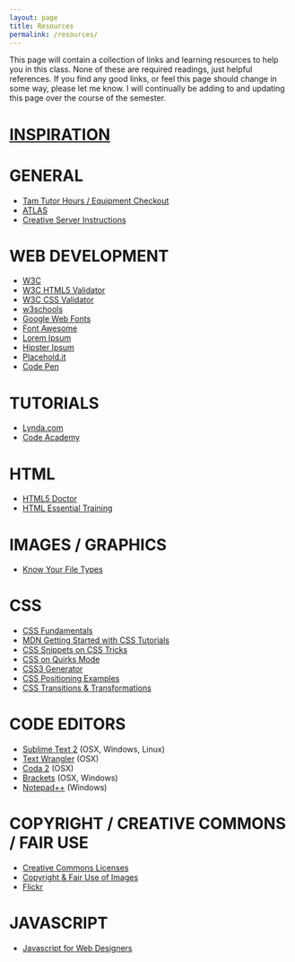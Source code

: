 ```yaml
---
layout: page
title: Resources
permalink: /resources/
---
```


This page will contain a collection of links and learning resources to help you in this class. None of these are required readings, just helpful references. If you find any good links, or feel this page should change in some way, please let me know. I will continually be adding to and updating this page over the course of the semester.

# [INSPIRATION](/web-spring-16/inspiration)

# GENERAL
+ [Tam Tutor Hours / Equipment Checkout](http://tam.colorado.edu/)
+ [ATLAS](http://atlas.colorado.edu/)
+ [Creative Server Instructions](http://creative.colorado.edu/~schaal/web/pdf/creative-server-instructions.pdf)

# WEB DEVELOPMENT
+ [W3C](https://www.w3.org/)
+ [W3C HTML5 Validator](http://validator.w3.org/)
+ [W3C CSS Validator](http://jigsaw.w3.org/css-validator/)
+ [w3schools](http://www.w3schools.com/)
+ [Google Web Fonts](https://www.google.com/fonts/)
+ [Font Awesome](http://fortawesome.github.io/Font-Awesome/)
+ [Lorem Ipsum](http://lipsum.lipsum.com/)
+ [Hipster Ipsum](http://hipsum.co/)
+ [Placehold.it](http://placehold.it/)
+ [Code Pen](http://codepen.io/)


# TUTORIALS
+ [Lynda.com](http://lynda.colorado.edu)
+ [Code Academy](https://www.codecademy.com/)

# HTML
+ [HTML5 Doctor](http://html5doctor.com/)
+ [HTML Essential Training](http://www.lynda.com/HTML-tutorials/HTML-Essential-Training/170427-2.html)

# IMAGES / GRAPHICS
+ [Know Your File Types](http://lifehacker.com/learn-when-to-use-jpeg-gif-or-png-with-this-graphic-1669336151)

# CSS
+ [CSS Fundamentals](http://www.lynda.com/Web-Interactive-CSS-tutorials/CSS-Fundamentals/80436-2.html)
+ [MDN Getting Started with CSS Tutorials](https://developer.mozilla.org/en-US/docs/Web/Guide/CSS/Getting_started)
+ [CSS Snippets on CSS Tricks](https://css-tricks.com/snippets/)
+ [CSS on Quirks Mode](http://www.quirksmode.org/css/)
+ [CSS3 Generator](http://css3generator.com/)
+ [CSS Positioning Examples](http://alistapart.com/article/css-positioning-101)
+ [CSS Transitions & Transformations](http://www.lynda.com/Dreamweaver-tutorials/CSS-Transitions-Transforms/101072-2.html)

# CODE EDITORS
+ [Sublime Text 2](http://www.sublimetext.com/) (OSX, Windows, Linux)
+ [Text Wrangler](http://www.barebones.com/products/TextWrangler/) (OSX)
+ [Coda 2](http://panic.com/coda/) (OSX)
+ [Brackets](http://brackets.io/) (OSX, Windows)
+ [Notepad++](https://notepad-plus-plus.org/) (Windows)


# COPYRIGHT / CREATIVE COMMONS / FAIR USE
+ [Creative Commons Licenses](http://creativecommons.org/licenses)
+ [Copyright & Fair Use of Images](http://libguides.mit.edu/usingimages)
+ [Flickr](https://www.flickr.com/creativecommons/)

# JAVASCRIPT
+ [Javascript for Web Designers](https://www.lynda.com/JavaScript-tutorials/JavaScript-Web-Designers/144203-2.html)


